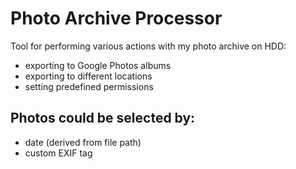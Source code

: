 # Photo Archive Processor
Tool for performing various actions with my photo archive on HDD:
- exporting to Google Photos albums
- exporting to different locations
- setting predefined permissions

## Photos could be selected by:
- date (derived from file path)
- custom EXIF tag